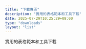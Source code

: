 ```yaml
---
title: "下載專區"
description: "實用的表格範本和工具下載"
date: 2025-07-29T10:25:29+08:00
type: "downloads"
layout: "list"
---
```


實用的表格範本和工具下載
